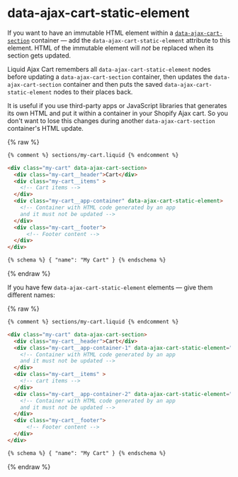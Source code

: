 # data-ajax-cart-static-element

If you want to have an immutable HTML element within a [`data-ajax-cart-section`](/reference/data-ajax-cart-section/) container — add the `data-ajax-cart-static-element` attribute to this element. HTML of the immutable element will *not* be replaced when its section gets updated.

Liquid Ajax Cart remembers all `data-ajax-cart-static-element` nodes before updating a `data-ajax-cart-section` container, then updates the `data-ajax-cart-section` container and then puts the saved `data-ajax-cart-static-element` nodes to their places back.

It is useful if you use third-party apps or JavaScript libraries that generates its own HTML and put it within a container in your Shopify Ajax cart. So you don't want to lose this changes during another `data-ajax-cart-section` container's HTML update.

{% raw %}
```html
{% comment %} sections/my-cart.liquid {% endcomment %}

<div class="my-cart" data-ajax-cart-section>
  <div class="my-cart__header">Cart</div>
  <div class="my-cart__items" >
    <!-- Cart items -->
  </div>
  <div class="my-cart__app-container" data-ajax-cart-static-element>
    <!-- Container with HTML code generated by an app
    and it must not be updated -->
  </div>
  <div class="my-cart__footer">
      <!-- Footer content -->
  </div>
</div>

{% schema %} { "name": "My Cart" } {% endschema %}
```
{% endraw %}

If you have few `data-ajax-cart-static-element` elements — give them different names:

{% raw %}
```html
{% comment %} sections/my-cart.liquid {% endcomment %}

<div class="my-cart" data-ajax-cart-section>
  <div class="my-cart__header">Cart</div>
  <div class="my-cart__app-container-1" data-ajax-cart-static-element="app-1">
    <!-- Container with HTML code generated by an app
    and it must not be updated -->
  </div>
  <div class="my-cart__items" >
    <!-- cart items -->
  </div>
  <div class="my-cart__app-container-2" data-ajax-cart-static-element="app-2">
    <!-- Container with HTML code generated by an app
    and it must not be updated -->
  </div>
  <div class="my-cart__footer">
      <!-- Footer content -->
  </div>
</div>

{% schema %} { "name": "My Cart" } {% endschema %}
```
{% endraw %}